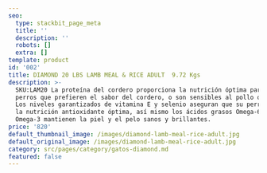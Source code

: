 ```yaml
---
seo:
  type: stackbit_page_meta
  title: ''
  description: ''
  robots: []
  extra: []
template: product
id: '002'
title: DIAMOND 20 LBS LAMB MEAL & RICE ADULT  9.72 Kgs
description: >-
  SKU:LAM20 La proteína del cordero proporciona la nutrición óptima para los
  perros que prefieren el sabor del cordero, o son sensibles al pollo o al maíz.
  Los niveles garantizados de vitamina E y selenio aseguran que su perro reciba
  la nutrición antioxidante óptima, así mismo los ácidos grasos Omega-6 y
  Omega-3 mantienen la piel y el pelo sanos y brillantes.
price: '820'
default_thumbnail_image: /images/diamond-lamb-meal-rice-adult.jpg
default_original_image: /images/diamond-lamb-meal-rice-adult.jpg
category: src/pages/category/gatos-diamond.md
featured: false
---
```

